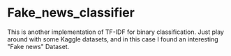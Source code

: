 # Fake_news_classifier
This is another implementation of TF-IDF for binary classification. Just play around with some Kaggle datasets, and in this case I found an interesting "Fake news" Dataset.
